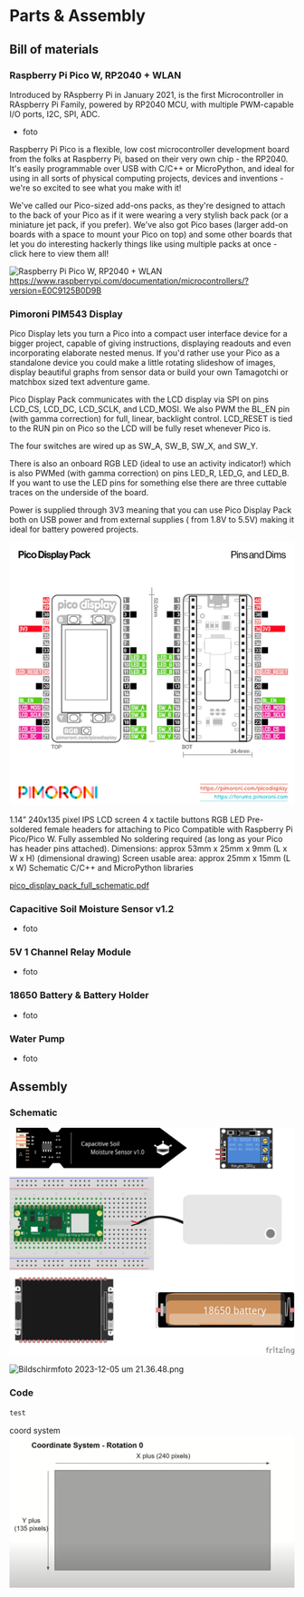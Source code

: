 # Parts & Assembly

## Bill of materials

### Raspberry Pi Pico W, RP2040 + WLAN

Introduced by RAspberry Pi in January 2021, is the first Microcontroller in RAspberry Pi Family, powered by RP2040 MCU,
with multiple PWM-capable I/O ports, I2C, SPI, ADC.

- foto

Raspberry Pi Pico is a flexible, low cost microcontroller development board from the folks at Raspberry Pi, based on
their very own chip - the RP2040. It's easily programmable over USB with C/C++ or MicroPython, and ideal for using in
all sorts of physical computing projects, devices and inventions - we're so excited to see what you make with it!

We've called our Pico-sized add-ons packs, as they're designed to attach to the back of your Pico as if it were wearing
a very stylish back pack (or a miniature jet pack, if you prefer). We've also got Pico bases (larger add-on boards with
a space to mount your Pico on top) and some other boards that let you do interesting hackerly things like using multiple
packs at once - click here to view them all!

![Raspberry Pi Pico W, RP2040 + WLAN](assets/raspberry_pi_pico_w.jpg)
https://www.raspberrypi.com/documentation/microcontrollers/?version=E0C9125B0D9B

### Pimoroni PIM543 Display

Pico Display lets you turn a Pico into a compact user interface device for a bigger project, capable of giving
instructions, displaying readouts and even incorporating elaborate nested menus. If you'd rather use your Pico as a
standalone device you could make a little rotating slideshow of images, display beautiful graphs from sensor data or
build your own Tamagotchi or matchbox sized text adventure game.

Pico Display Pack communicates with the LCD display via SPI on pins LCD_CS, LCD_DC, LCD_SCLK, and LCD_MOSI. We also PWM
the BL_EN pin (with gamma correction) for full, linear, backlight control. LCD_RESET is tied to the RUN pin on Pico so
the LCD will be fully reset whenever Pico is.

The four switches are wired up as SW_A, SW_B, SW_X, and SW_Y.

There is also an onboard RGB LED (ideal to use an activity indicator!) which is also PWMed (with gamma correction) on
pins LED_R, LED_G, and LED_B. If you want to use the LED pins for something else there are three cuttable traces on the
underside of the board.

Power is supplied through 3V3 meaning that you can use Pico Display Pack both on USB power and from external supplies (
from 1.8V to 5.5V) making it ideal for battery powered projects.

![Pimoroni schema](assets/pimoroni_schema.png)

1.14” 240x135 pixel IPS LCD screen
4 x tactile buttons
RGB LED
Pre-soldered female headers for attaching to Pico
Compatible with Raspberry Pi Pico/Pico W.
Fully assembled
No soldering required (as long as your Pico has header pins attached).
Dimensions: approx 53mm x 25mm x 9mm (L x W x H) (dimensional drawing)
Screen usable area: approx 25mm x 15mm (L x W)
Schematic
C/C++ and MicroPython libraries

[pico_display_pack_full_schematic.pdf](assets%2Fpico_display_pack_schematic.pdf)

### Capacitive Soil Moisture Sensor v1.2

- foto

### 5V 1 Channel Relay Module

- foto

### 18650 Battery & Battery Holder

- foto

### Water Pump

- foto

## Assembly

### Schematic

![Schematic](assets/fritzing_schema_Steckplatine.png)


![Bildschirmfoto 2023-12-05 um 21.36.48.png](..%2F..%2F..%2F..%2FDesktop%2FBildschirmfoto%202023-12-05%20um%2021.36.48.png)

### Code

```python
test
```


coord system
![img.png](img.png)